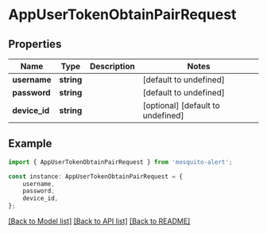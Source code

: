 # AppUserTokenObtainPairRequest


## Properties

Name | Type | Description | Notes
------------ | ------------- | ------------- | -------------
**username** | **string** |  | [default to undefined]
**password** | **string** |  | [default to undefined]
**device_id** | **string** |  | [optional] [default to undefined]

## Example

```typescript
import { AppUserTokenObtainPairRequest } from 'mosquito-alert';

const instance: AppUserTokenObtainPairRequest = {
    username,
    password,
    device_id,
};
```

[[Back to Model list]](../README.md#documentation-for-models) [[Back to API list]](../README.md#documentation-for-api-endpoints) [[Back to README]](../README.md)
